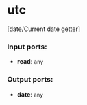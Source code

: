 # utc

[date/Current date getter]

### Input ports:

* __read__: `any`


### Output ports:

* __date__: `any`



